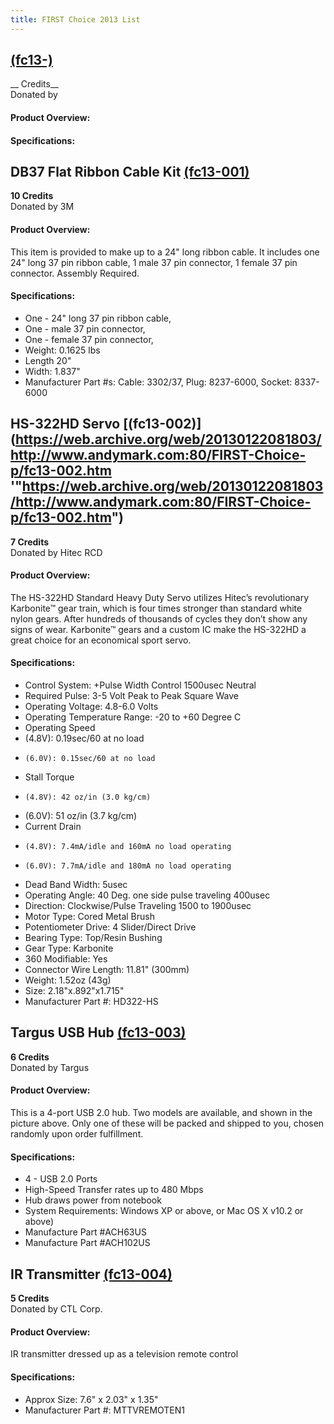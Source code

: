 ```yaml
---
title: FIRST Choice 2013 List
---
```



##  [(fc13-)]()
__ Credits__  
Donated by 
#### Product Overview:

#### Specifications:


## DB37 Flat Ribbon Cable Kit [(fc13-001)](https://web.archive.org/web/20130122082729/http://www.andymark.com:80/FIRST-Choice-p/fc13-001.htm "https://web.archive.org/web/20130122082729/http://www.andymark.com:80/FIRST-Choice-p/fc13-001.htm")
__10 Credits__  
Donated by 3M
#### Product Overview:
This item is provided to make up to a 24" long ribbon cable. It includes one 24" long 37 pin ribbon cable,
 1 male 37 pin connector, 1 female 37 pin connector. Assembly Required.
#### Specifications:
-  One - 24" long 37 pin ribbon cable,
-  One - male 37 pin connector,
-  One - female 37 pin connector,
-  Weight: 0.1625 lbs
-  Length 20"
-  Width: 1.837"
-  Manufacturer Part #s: Cable: 3302/37, Plug: 8237-6000, Socket: 8337-6000
  
## HS-322HD Servo [(fc13-002)](https://web.archive.org/web/20130122081803/http://www.andymark.com:80/FIRST-Choice-p/fc13-002.htm '"https://web.archive.org/web/20130122081803/http://www.andymark.com:80/FIRST-Choice-p/fc13-002.htm")
__7 Credits__  
Donated by Hitec RCD
#### Product Overview:
The HS-322HD Standard Heavy Duty Servo utilizes Hitec’s revolutionary Karbonite™ gear train, which is four times stronger than standard white nylon gears.  After hundreds of thousands of cycles they don’t show any signs of wear. Karbonite™ gears and a custom IC make the HS-322HD a great choice for an economical sport servo.
#### Specifications:
-  Control System: +Pulse Width Control 1500usec Neutral
-  Required Pulse: 3-5 Volt Peak to Peak Square Wave
-  Operating Voltage: 4.8-6.0 Volts
-  Operating Temperature Range: -20 to +60 Degree C
-  Operating Speed 
  -	 (4.8V): 0.19sec/60 at no load
  - 	(6.0V): 0.15sec/60 at no load
-  Stall Torque 
  - 	(4.8V): 42 oz/in (3.0 kg/cm)
  -	 (6.0V): 51 oz/in (3.7 kg/cm)
-  Current Drain 
  - 	(4.8V): 7.4mA/idle and 160mA no load operating
  - 	(6.0V): 7.7mA/idle and 180mA no load operating
-  Dead Band Width: 5usec
-  Operating Angle: 40 Deg. one side pulse traveling 400usec
-  Direction: Clockwise/Pulse Traveling 1500 to 1900usec
-  Motor Type: Cored Metal Brush
-  Potentiometer Drive: 4 Slider/Direct Drive
-  Bearing Type: Top/Resin Bushing
-  Gear Type: Karbonite
-  360 Modifiable: Yes
-  Connector Wire Length: 11.81" (300mm)
-  Weight: 1.52oz (43g)
-  Size: 2.18"x.892"x1.715"
-  Manufacturer Part #: HD322-HS
  
## Targus USB Hub [(fc13-003)](https://web.archive.org/web/20130122082924/http://www.andymark.com:80/FIRST-Choice-p/fc13-003.htm "https://web.archive.org/web/20130122082924/http://www.andymark.com:80/FIRST-Choice-p/fc13-003.htm")
__6 Credits__  
Donated by Targus
#### Product Overview:
This is a 4-port USB 2.0 hub.  Two models are available, and shown in the picture above.  Only one of these will be packed and shipped to you, chosen randomly upon order fulfillment.
#### Specifications:
-  4 - USB 2.0 Ports
-  High-Speed Transfer rates up to 480 Mbps
-  Hub draws power from notebook
-  System Requirements: Windows XP or above, or Mac OS X v10.2 or above)
-  Manufacture Part #ACH63US
-  Manufacture Part #ACH102US
  
## IR Transmitter [(fc13-004)](https://web.archive.org/web/20130125085542/http://www.andymark.com:80/FIRST-Choice-p/fc13-004.htm "https://web.archive.org/web/20130125085542/http://www.andymark.com:80/FIRST-Choice-p/fc13-004.htm")
__5 Credits__  
Donated by CTL Corp.
#### Product Overview:
IR transmitter dressed up as a television remote control
#### Specifications:
-  Approx Size: 7.6" x 2.03" x 1.35"
-  Manufacturer Part #: MTTVREMOTEN1
